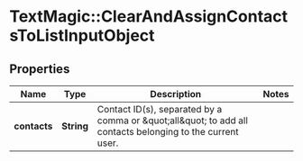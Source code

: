 # TextMagic::ClearAndAssignContactsToListInputObject

## Properties
Name | Type | Description | Notes
------------ | ------------- | ------------- | -------------
**contacts** | **String** | Contact ID(s), separated by a comma or \&quot;all\&quot; to add all contacts belonging to the current user. | 


